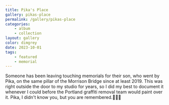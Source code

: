 ```yaml
---
title: Pika's Place
gallery: pikas-place
permalink: /gallery/pikas-place
categories: 
    - album
    - collection
layout: gallery
color: dimgrey
date: 2023-10-01
tags:
    - featured
    - memorial
--- 
```


Someone has been leaving touching memorials for their son, who went by Pika, on the same pillar of the Morrison Bridge since at least 2019. This was right outside the door to my studio for years, so I did my best to document it whenever I could before the Portland graffiti removal team would paint over it. Pika, I didn't know you, but you are remembered.🖤🖤🖤